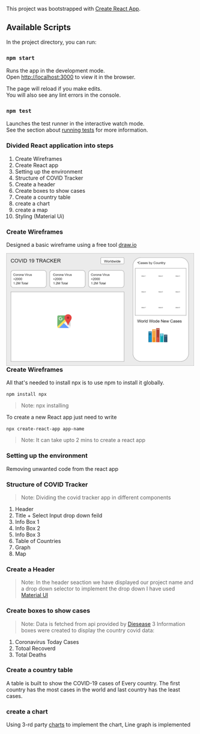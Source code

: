 This project was bootstrapped with [Create React App](https://github.com/facebook/create-react-app).

## Available Scripts

In the project directory, you can run:

### `npm start`

Runs the app in the development mode.<br />
Open [http://localhost:3000](http://localhost:3000) to view it in the browser.

The page will reload if you make edits.<br />
You will also see any lint errors in the console.

### `npm test`

Launches the test runner in the interactive watch mode.<br />
See the section about [running tests](https://facebook.github.io/create-react-app/docs/running-tests) for more information.

### Divided React application into steps

1. Create Wireframes
2. Create React app
3. Setting up the environment
4. Structure of COVID Tracker
5. Create a header
6. Create boxes to show cases
7. Create a country table
8. create a chart
9. create a map
10. Styling (Material Ui)

### Create Wireframes

Designed a basic wireframe using a free tool [draw.io](https://app.diagrams.net/)

<img src="https://github.com/Tushar9721/covid-19-tracker/blob/master/images/Wireframe.png" align="left" height="300px" width="500px" >

### Create Wireframes

All that's needed to install npx is to use npm to install it globally.

```
npm install npx
```

> Note: npx installing

To create a new React app just need to write

```
npx create-react-app app-name
```

> Note: It can take upto 2 mins to create a react app

### Setting up the environment

Removing unwanted code from the react app

### Structure of COVID Tracker

> Note: Dividing the covid tracker app in different components

1. Header
2. Title + Select Input drop down feild
3. Info Box 1
4. Info Box 2
5. Info Box 3
6. Table of Countries
7. Graph
8. Map

### Create a Header

> Note: In the header seaction we have displayed our project name and a drop down selector to implement the drop down I have used [Material UI](https://material-ui.com/)

### Create boxes to show cases

> Note: Data is fetched from api provided by [Diesease](https://disease.sh/docs/)
> 3 Information boxes were created to display the country covid data:

1. Coronavirus Today Cases
2. Totoal Recoverd
3. Total Deaths

### Create a country table

A table is built to show the COVID-19 cases of Every country. The first country has the most cases in the world and last country has the least cases.

### create a chart

Using 3-rd party [charts]() to implement the chart, Line graph is implemented

